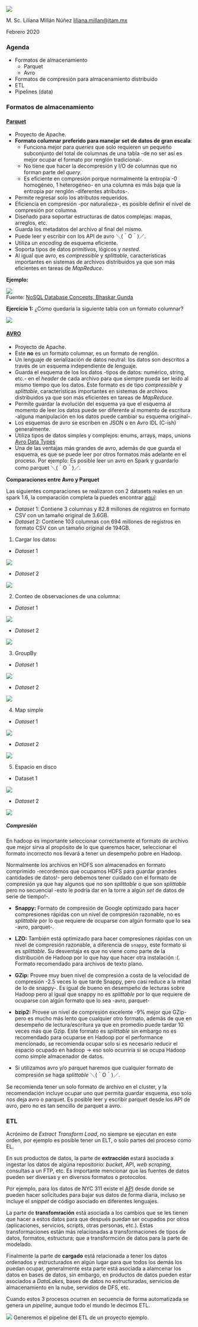 ![](./docs/images/itam_logo.png)
<br>

M. Sc. Liliana Millán Núñez liliana.millan@itam.mx

Febrero 2020

### Agenda

+ Formatos de almacenamiento
  + Parquet
  + Avro
+ Formatos de compresión para almacenamiento distribuido
+ ETL
+ Pipelines (data)


### Formatos de almacenamiento

#### [Parquet](https://parquet.apache.org/)


-   Proyecto de Apache.
-   **Formato columnar preferido para manejar set de datos de gran escala**:
    -   Funciona mejor para *queries* que solo requieren un pequeño subconjunto del total de columnas de una tabla -de no ser así es mejor ocupar el formato por renglón tradicional-.
    -   No tiene que hacer la decompresión y I/O de columnas que no forman parte del *query*.
    -   Es eficiente en compresión porque normalmente la entropía -0 homogéneo, 1 heterogéneo- en una columna es más baja que la entropía por renglón -diferentes atributos-.
-   Permite regresar solo los atributos requeridos.
-   Eficiencia en compresión -por naturalieza-, es posible definir el nivel de compresión por columna.
-   Diseñado para soportar estructuras de datos complejas: mapas, arreglos, etc.
-   Guarda los metadatos del archivo al final del mismo.
-   Puede leer y escribir con los API de avro ＼(＾O＾)／.
-   Utiliza un *encoding* de esquema eficiente.
-   Soporta tipos de datos primitivos, lógicos y *nested*.
-   Al igual que avro, es *compressible* y *splittable*, características importantes en sistemas de archivos distribuidos ya que son más eficientes en tareas de *MapReduce*.

**Ejemplo:**

![](./docs/images/columnar_format.png)
<br>
Fuente: [NoSQL Database Concepts, Bhaskar Gunda](https://www.slideshare.net/BhaskarGunda/nosqldatabaseconcepts-64494185)

**Ejercicio 1:** ¿Cómo quedaría la siguiente tabla con un formato columnar?

![](./docs/images/db_ex.png)
<br>

#### [AVRO](https://avro.apache.org/)

-   Proyecto de Apache.
- Este **no** es un formato columnar, es un formato de renglón.
-   Un lenguaje de serialización de datos neutral: los datos son descritos a través de un esquema independiente de lenguaje.
-   Guarda el esquema de los los datos -tipos de datos: numérico, string, etc.- en el *header* de cada archivo para que siempre pueda ser leído al mismo tiempo que los datos. Este formato es de tipo *compressible* y *splittable*, características importantes en sistemas de archivos distribuidos ya que son más eficientes en tareas de *MapReduce*.
-   Permite guardar la evolución del esquema ya que el esquema al momento de leer los datos puede ser diferente al momento de escritura -alguna manipulación en los datos puede cambiar su esquema original-.
-   Los esquemas de avro se escriben en JSON o en Avro IDL (C-ish) generalmente.
-   Utiliza tipos de datos simples y complejos: enums, arrays, maps, unions [Avro Data Types](https://avro.apache.org/docs/1.8.1/spec.html)
-   Una de las ventajas más grandes de avro, además de que guarda el esquema, es que se puede leer por otros formatos más adelante en el proceso. Por ejemplo: Es posible leer un avro en Spark y guardarlo como parquet ＼(＾O＾)／.


**Comparaciones entre Avro y Parquet**

Las siguientes comparaciones se realizaron con 2 datasets reales en un spark 1.6, la comparación completa la puedes encontrar [aquí](https://blog.cloudera.com/blog/2016/04/benchmarking-apache-parquet-the-allstate-experience/):

-   *Dataset* 1: Contiene 3 columnas y 82.8 millones de registros en formato CSV con un tamaño original de 3.6GB.
-   *Dataset* 2: Contiene 103 columnas con 694 millones de registros en formato CSV con un tamaño original de 194GB.

1. Cargar los datos:

+ *Dataset* 1

![](./docs/images/narrow_avro_parquet.png)
<br>

+ *Dataset* 2

![](./docs/images/wide_avro_parquet.png) <br>

2. Conteo de observaciones de una columna:

+ *Dataset* 1

![](./docs/images/narrow_row_count.png)
<br>

+ *Dataset* 2

![](./docs/images/wide_row_count_avro_parquet.png)
<br>

3. GroupBy

+ *Dataset* 1

![](./docs/images/narrow_group_by_avro_parquet.png)
<br>

+ *Dataset* 2

![](./docs/images/wide_group_by_avro_parquet.png)
<br>

4. Map simple

+ *Dataset* 1

![](./docs/images/narrow_map_avro_parquet.png)
<br>

+ *Dataset* 2

![](./docs/images/wide_map_avro_parquet.png)
<br>

5. Espacio en disco

+ Dataset 1

![](./docs/images/narrow_disk_space_avro_parquet.png)
<br>

+ *Dataset* 2

![](./docs/images/wide_disk_space_avro_parquet.png)
<br>

##### **Compresión**

En hadoop es importante seleccionar correctamente el formato de archivo que mejor sirva al propósito de lo que queremos hacer, seleccionar el formato incorrecto nos llevará a tener un desempeño pobre en Hadoop.

Normalmente los archivos en HDFS son almacenados en formato comprimido -recordemos que ocupamos HDFS para guardar grandes cantidades de datos!- pero debemos tener cuidado con el formato de compresión ya que hay algunos que no son *splittable* o que son *splittable* pero no secuencial -esto le podría dar en la torre a algún *set* de datos de serie de tiempo!-.

-   **Snappy:** Formato de compresión de Google optimizado para hacer compresiones rápidas con un nivel de compresión razonable, no es *splittable* por lo que requiere de ocuparse con algún formato que lo sea -avro, parquet-.

-   **LZO:** También está optimizado para hacer compresiones rápidas con un nivel de compresión razonable, a diferencia de `snappy`, este formato si es *splittable*. Su desventaja es que no viene como parte de la distribución de Hadoop por lo que hay que hacer otra instalación :(. Formato recomendado para archivos de texto plano.

-   **GZip:** Provee muy buen nivel de compresión a costa de la velocidad de compresión -2.5 veces lo que tarde Snappy, pero casi reduce a la mitad de lo de snappy-. Es igual de bueno en desempeño de lecturas sobre Hadoop pero al igual que snappy no es *splittable* por lo que requiere de ocuparse con algún formato que lo sea -avro, parquet-

-   **bzip2:** Provee un nivel de compresión excelente -9% mejor que GZip- pero es mucho más lento que cualquier otro formato, además de que en desempeño de lectura/escritura ya que en promedio puede tardar 10 veces más que Gzip. Este formato es *splittable* sin embargo no es recomendado para ocuparse en Hadoop por el performance mencionado, se recomienda ocupar solo si es necesario reducir el espacio ocupado en hadoop $\rightarrow$ eso solo ocurriría si se ocupa Hadoop como simple almacenador de datos.

-   Si utilizamos avro y/o parquet haremos que cualquier formato de compresión se haga *splittable* ＼(＾O＾)／.

Se recomienda tener un solo formato de archivo en el cluster, y la recomendación incluye ocupar uno que permita guardar esquema, eso solo nos deja avro o parquet. Es posible leer y escribir parquet desde los API de avro, pero no es tan sencillo de parquet a avro.


### ETL

Acrónimo de *Extract Transform Load*, no siempre se ejecutan en este orden, por ejemplo es posible tener un ELT, o solo partes del proceso como EL.

En sus productos de datos, la parte de **extracción** estará asociada a ingestar los datos de algúna repositorio: *bucket*, API, *web scraping*, consultas a un FTP, etc. Es importante mencionar que las fuentes de datos pueden ser diversas y en diversos formatos o protocolos.

Por ejemplo, para los datos de NYC 311 existe el [API](https://dev.socrata.com/foundry/data.cityofnewyork.us/erm2-nwe9) desde donde se pueden hacer solicitudes para bajar sus datos de forma diaria, incluso se incluye el *snippet* de código asociado en diferentes lenguajes.

La parte de **transfomración** está asociada a los cambios que se les tienen que hacer a estos datos para que después puedan ser ocupados por otros (aplicaciones, servicios, scripts, otras personas, etc.). Estas transformaciones están más relacionadas a transformaciones de tipos de datos, formatos, estructura; que a transformción de datos para la parte de modelado.

Finalmente la parte de **cargado** está relacionada a tener los datos ordenados y estructurados en algún lugar para que todos los demás los puedan ocupar, generalmente esta parte está asociada a alamcenar los datos en bases de datos, sin embargo, en productos de datos pueden estar asociados a *DataLakes*, bases de datos no estructuradas, servicios de almacenamiento en la nube, servidios de DFS, etc.

Cuando estos 3 procesos ocurren en secuencia de forma automatizada se genera un *pipeline*, aunque todo el mundo le decimos ETL.

![](./docs/images/pointer.png) Generemos el pipeline del ETL de un proyecto ejemplo.
